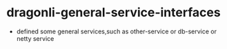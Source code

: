 # dragonli-general-service-interfaces
* defined some general services,such as other-service or db-service or netty service

